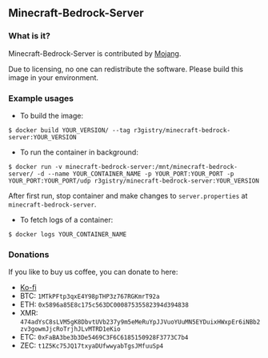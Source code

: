 ## Minecraft-Bedrock-Server

### What is it?

Minecraft-Bedrock-Server is contributed by [Mojang](https://www.minecraft.net/en-us/download/server/bedrock/).

Due to licensing, no one can redistribute the software. Please build this image in your environment.

### Example usages

- To build the image:

```console
$ docker build YOUR_VERSION/ --tag r3gistry/minecraft-bedrock-server:YOUR_VERSION
```

- To run the container in background:

```console
$ docker run -v minecraft-bedrock-server:/mnt/minecraft-bedrock-server/ -d --name YOUR_CONTAINER_NAME -p YOUR_PORT:YOUR_PORT -p YOUR_PORT:YOUR_PORT/udp r3gistry/minecraft-bedrock-server:YOUR_VERSION
```

After first run, stop container and make changes to `server.properties` at `minecraft-bedrock-server`.

- To fetch logs of a container:

```console
$ docker logs YOUR_CONTAINER_NAME
```

### Donations

If you like to buy us coffee, you can donate to here:

- [Ko-fi](https://ko-fi.com/calvintam236)
- BTC: `1MTkPFtp3qxE4Y98pTHP3z767RGKmrT92a`
- ETH: `0x5896a85E8c175c563DC00087535582394d394838`
- XMR: `474adYsC8sLVM5gK8DbvtUVb237y9m5eMeRuYpJJVuoYUuMN5EYDuixHWxpEr6iNBb2zv3gowmJjcRoTrjhJLvMTRD1eKio`
- ETC: `0xFaBA3be3b3De5469C3F6C6185150928F3773C7b4`
- ZEC: `t1Z5Kc75JQ17txyaDUfwwyabTgsJMfuuSp4`
